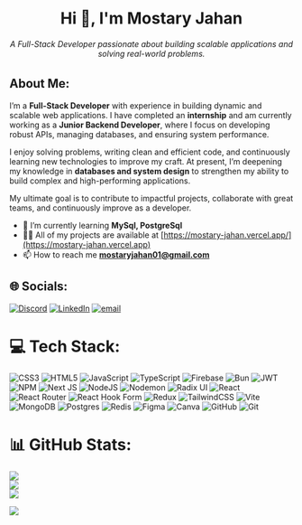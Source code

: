 

<h1 align="center">Hi 👋, I'm Mostary Jahan</h1>
<h6 align="center">A Full-Stack Developer passionate about building scalable applications and solving real-world problems.</h6>

## About Me:
I’m a **Full-Stack Developer** with experience in building dynamic and scalable web applications. I have completed an **internship** and am currently working as a **Junior Backend Developer**, where I focus on developing robust APIs, managing databases, and ensuring system performance.  

I enjoy solving problems, writing clean and efficient code, and continuously learning new technologies to improve my craft. At present, I’m deepening my knowledge in **databases and system design** to strengthen my ability to build complex and high-performing applications.  

My ultimate goal is to contribute to impactful projects, collaborate with great teams, and continuously improve as a developer.  

- 🌱 I’m currently learning **MySql, PostgreSql**
- 👨‍💻 All of my projects are available at [https://mostary-jahan.vercel.app/](https://mostary-jahan.vercel.app)
- 📫 How to reach me **mostaryjahan01@gmail.com**


## 🌐 Socials:
[![Discord](https://img.shields.io/badge/Discord-%237289DA.svg?logo=discord&logoColor=white)](https://discord.gg/mostary_jahan) [![LinkedIn](https://img.shields.io/badge/LinkedIn-%230077B5.svg?logo=linkedin&logoColor=white)](https://linkedin.com/in/mostaryjahan2) [![email](https://img.shields.io/badge/Email-D14836?logo=gmail&logoColor=white)](mailto:mostaryjahan01@gmail.com) 

# 💻 Tech Stack:
![CSS3](https://img.shields.io/badge/css3-%231572B6.svg?style=for-the-badge&logo=css3&logoColor=white) ![HTML5](https://img.shields.io/badge/html5-%23E34F26.svg?style=for-the-badge&logo=html5&logoColor=white) ![JavaScript](https://img.shields.io/badge/javascript-%23323330.svg?style=for-the-badge&logo=javascript&logoColor=%23F7DF1E) ![TypeScript](https://img.shields.io/badge/typescript-%23007ACC.svg?style=for-the-badge&logo=typescript&logoColor=white) ![Firebase](https://img.shields.io/badge/firebase-%23039BE5.svg?style=for-the-badge&logo=firebase) ![Bun](https://img.shields.io/badge/Bun-%23000000.svg?style=for-the-badge&logo=bun&logoColor=white) ![JWT](https://img.shields.io/badge/JWT-black?style=for-the-badge&logo=JSON%20web%20tokens) ![NPM](https://img.shields.io/badge/NPM-%23CB3837.svg?style=for-the-badge&logo=npm&logoColor=white) ![Next JS](https://img.shields.io/badge/Next-black?style=for-the-badge&logo=next.js&logoColor=white) ![NodeJS](https://img.shields.io/badge/node.js-6DA55F?style=for-the-badge&logo=node.js&logoColor=white) ![Nodemon](https://img.shields.io/badge/NODEMON-%23323330.svg?style=for-the-badge&logo=nodemon&logoColor=%BBDEAD) ![Radix UI](https://img.shields.io/badge/radix%20ui-161618.svg?style=for-the-badge&logo=radix-ui&logoColor=white) ![React](https://img.shields.io/badge/react-%2320232a.svg?style=for-the-badge&logo=react&logoColor=%2361DAFB) ![React Router](https://img.shields.io/badge/React_Router-CA4245?style=for-the-badge&logo=react-router&logoColor=white) ![React Hook Form](https://img.shields.io/badge/React%20Hook%20Form-%23EC5990.svg?style=for-the-badge&logo=reacthookform&logoColor=white) ![Redux](https://img.shields.io/badge/redux-%23593d88.svg?style=for-the-badge&logo=redux&logoColor=white) ![TailwindCSS](https://img.shields.io/badge/tailwindcss-%2338B2AC.svg?style=for-the-badge&logo=tailwind-css&logoColor=white) ![Vite](https://img.shields.io/badge/vite-%23646CFF.svg?style=for-the-badge&logo=vite&logoColor=white) ![MongoDB](https://img.shields.io/badge/MongoDB-%234ea94b.svg?style=for-the-badge&logo=mongodb&logoColor=white) ![Postgres](https://img.shields.io/badge/postgres-%23316192.svg?style=for-the-badge&logo=postgresql&logoColor=white) ![Redis](https://img.shields.io/badge/redis-%23DD0031.svg?style=for-the-badge&logo=redis&logoColor=white) ![Figma](https://img.shields.io/badge/figma-%23F24E1E.svg?style=for-the-badge&logo=figma&logoColor=white) ![Canva](https://img.shields.io/badge/Canva-%2300C4CC.svg?style=for-the-badge&logo=Canva&logoColor=white) ![GitHub](https://img.shields.io/badge/github-%23121011.svg?style=for-the-badge&logo=github&logoColor=white) ![Git](https://img.shields.io/badge/git-%23F05033.svg?style=for-the-badge&logo=git&logoColor=white)
# 📊 GitHub Stats:
![](https://github-readme-stats.vercel.app/api?username=mostaryjahan&theme=dark&hide_border=false&include_all_commits=false&count_private=false)<br/>
![](https://nirzak-streak-stats.vercel.app/?user=mostaryjahan&theme=dark&hide_border=false)<br/>
![](https://github-readme-stats.vercel.app/api/top-langs/?username=mostaryjahan&theme=dark&hide_border=false&include_all_commits=false&count_private=false&layout=compact)


[![](https://visitcount.itsvg.in/api?id=mostaryjahan&icon=0&color=0)](https://visitcount.itsvg.in)

